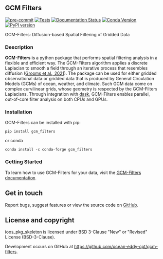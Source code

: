 ## GCM Filters

[![pre-commit](https://github.com/ocean-eddy-cpt/gcm-filters/workflows/pre-commit/badge.svg)](https://github.com/ocean-eddy-cpt/gcm-filters/actions?query=workflow%3Apre-commit)
[![Tests](https://github.com/ocean-eddy-cpt/gcm-filters/workflows/Tests/badge.svg)](https://github.com/ocean-eddy-cpt/gcm-filters/actions?query=workflow%3ATests)
[![Documentation Status](https://readthedocs.org/projects/gcm-filters/badge/?version=latest)](https://gcm-filters.readthedocs.io/en/latest/?badge=latest)
[![Conda Version](https://img.shields.io/conda/vn/conda-forge/gcm_filters.svg)](https://anaconda.org/conda-forge/gcm_filters)
[![PyPI version](https://badge.fury.io/py/gcm-filters.svg)](https://badge.fury.io/py/gcm-filters)

GCM-Filters: Diffusion-based Spatial Filtering of Gridded Data

### Description

**GCM-Filters** is a python package that performs spatial filtering analysis in a flexible and efficient way.
The GCM-Filters algorithm applies a discrete Laplacian to smooth a field through an iterative process that resembles diffusion ([Grooms et al., 2021](https://doi.org/10.1029/2021MS002552)).
The package can be used for either gridded observational data or gridded data that is produced by General Circulation Models (GCMs) of ocean, weather, and climate.
Such GCM data come on complex curvilinear grids, whose geometry is respected by the GCM-Filters Laplacians.
Through integration with [dask](https://dask.org/), GCM-Filters enables parallel, out-of-core filter analysis on both CPUs and GPUs.

### Installation

GCM-Filters can be installed with pip:

```shell
pip install gcm_filters
```

or conda
```shell
conda install -c conda-forge gcm_filters
```

### Getting Started

To learn how to use GCM-Filters for your data, visit the [GCM-Filters documentation](https://gcm-filters.readthedocs.io/).


## Get in touch

Report bugs, suggest features or view the source code on [GitHub](https://github.com/ocean-eddy-cpt/gcm-filters).


## License and copyright

ioos_pkg_skeleton is licensed under BSD 3-Clause "New" or "Revised" License (BSD-3-Clause).

Development occurs on GitHub at <https://github.com/ocean-eddy-cpt/gcm-filters>.
